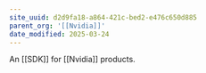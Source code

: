 ```yaml
---
site_uuid: d2d9fa18-a864-421c-bed2-e476c650d885
parent_org: '[[Nvidia]]'
date_modified: 2025-03-24
---
```




An [[SDK]] for [[Nvidia]] products.


